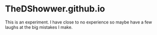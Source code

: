 # TheDShowwer.github.io
This is an experiment.
I have close to no experience so maybe have a few laughs at the big mistakes I make.
